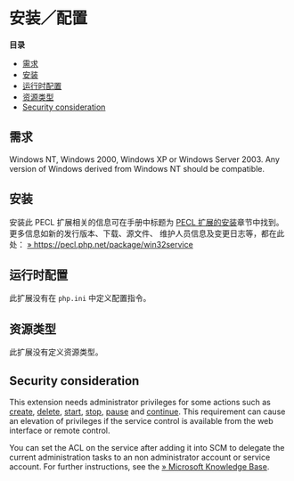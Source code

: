 安装／配置
==========

**目录**

-   [需求](/win32service/setup.html#需求)
-   [安装](/win32service/setup.html#安装)
-   [运行时配置](/win32service/setup.html#运行时配置)
-   [资源类型](/win32service/setup.html#资源类型)
-   [Security
    consideration](/win32service/setup.html#Security%20consideration)

需求
----

Windows NT, Windows 2000, Windows XP or Windows Server 2003. Any version
of Windows derived from Windows NT should be compatible.

安装
----

安装此 PECL 扩展相关的信息可在手册中标题为
<a href="/install/pecl.html" class="link">PECL 扩展的安装</a>章节中找到。更多信息如新的发行版本、下载、源文件、
维护人员信息及变更日志等，都在此处：
<a href="https://pecl.php.net/package/win32service" class="link external">» https://pecl.php.net/package/win32service</a>

运行时配置
----------

此扩展没有在 `php.ini` 中定义配置指令。

资源类型
--------

此扩展没有定义资源类型。

Security consideration
----------------------

This extension needs administrator privileges for some actions such as
<a href="/ref/win32service.html#win32_create_service" class="link">create</a>,
<a href="/ref/win32service.html#win32_delete_service" class="link">delete</a>,
<a href="/ref/win32service.html#win32_start_service" class="link">start</a>,
<a href="/ref/win32service.html#win32_stop_service" class="link">stop</a>,
<a href="/ref/win32service.html#win32_pause_service" class="link">pause</a>
and
<a href="/ref/win32service.html#win32_continue_service" class="link">continue</a>.
This requirement can cause an elevation of privileges if the service
control is available from the web interface or remote control.

You can set the ACL on the service after adding it into SCM to delegate
the current administration tasks to an non administrator account or
service account. For further instructions, see the
<a href="https://support.microsoft.com/en-us/help/914392/best-practices-and-guidance-for-writers-of-service-discretionary-acces" class="link external">» Microsoft Knowledge Base</a>.
